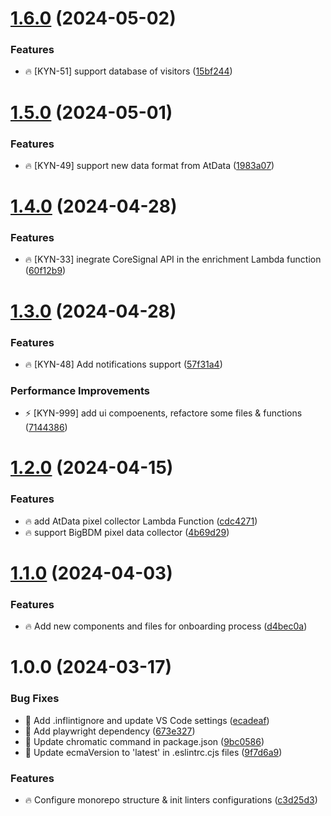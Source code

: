 # [1.6.0](https://github.com/kynesis-io/dashboard/compare/v1.5.0...v1.6.0) (2024-05-02)


### Features

* 🔥 [KYN-51] support database of visitors ([15bf244](https://github.com/kynesis-io/dashboard/commit/15bf24488272db812325272ce22d797d75fc126e))

# [1.5.0](https://github.com/kynesis-io/dashboard/compare/v1.4.0...v1.5.0) (2024-05-01)


### Features

* 🔥 [KYN-49] support new data format from AtData ([1983a07](https://github.com/kynesis-io/dashboard/commit/1983a0709fa1b86aa52f61db01fa1e69b24328c7))

# [1.4.0](https://github.com/kynesis-io/dashboard/compare/v1.3.0...v1.4.0) (2024-04-28)


### Features

* 🔥 [KYN-33] inegrate CoreSignal API in the enrichment Lambda function ([60f12b9](https://github.com/kynesis-io/dashboard/commit/60f12b95c54ccbda349f3ebf42cdd3431123c3a0))

# [1.3.0](https://github.com/kynesis-io/dashboard/compare/v1.2.0...v1.3.0) (2024-04-28)


### Features

* 🔥 [KYN-48] Add notifications support ([57f31a4](https://github.com/kynesis-io/dashboard/commit/57f31a4abfe81a3a44cb6bf39b7ed2808ce44a65))


### Performance Improvements

* ⚡ [KYN-999] add ui compoenents, refactore some files & functions ([7144386](https://github.com/kynesis-io/dashboard/commit/714438696b1e7baf6b3b9b212c8a47eb171f8b35))

# [1.2.0](https://github.com/kynesis-io/dashboard/compare/v1.1.0...v1.2.0) (2024-04-15)


### Features

* 🔥 add AtData pixel collector Lambda Function ([cdc4271](https://github.com/kynesis-io/dashboard/commit/cdc4271097fddaa0e7b2e589ed428064c9824ebd))
* 🔥 support BigBDM pixel data collector ([4b69d29](https://github.com/kynesis-io/dashboard/commit/4b69d29327ee9e3401def84edca1fda0e24a44b0))

# [1.1.0](https://github.com/kynesis-io/dashboard/compare/v1.0.0...v1.1.0) (2024-04-03)


### Features

* 🔥 Add new components and files for onboarding process ([d4bec0a](https://github.com/kynesis-io/dashboard/commit/d4bec0ab1128da8d8be235e1ef2e4dbf5fe37cf2))

# 1.0.0 (2024-03-17)


### Bug Fixes

* 🐞 Add .inflintignore and update VS Code settings ([ecadeaf](https://github.com/kynesis-io/dashboard/commit/ecadeaf76b2e89cc9ed77d32c9b3172359a74d0a))
* 🐞 Add playwright dependency ([673e327](https://github.com/kynesis-io/dashboard/commit/673e3278811120eebd28c4253983e0ae1f7d6249))
* 🐞 Update chromatic command in package.json ([9bc0586](https://github.com/kynesis-io/dashboard/commit/9bc058650eaf104cb44d696ced1c381d6fef4211))
* 🐞 Update ecmaVersion to 'latest' in .eslintrc.cjs files ([9f7d6a9](https://github.com/kynesis-io/dashboard/commit/9f7d6a917baad229f03957a21ef9d008e4800356))


### Features

* 🔥 Configure monorepo structure & init linters configurations ([c3d25d3](https://github.com/kynesis-io/dashboard/commit/c3d25d36e71c0e08d6d1ce507539de9dfba2074f))

